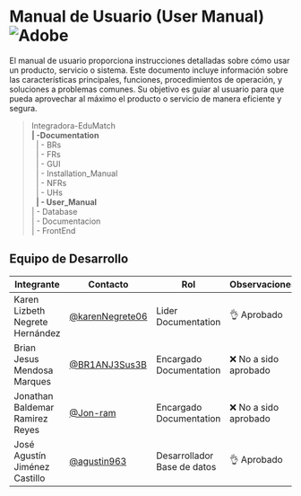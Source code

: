 # Manual de Usuario (User Manual) ![Adobe](https://img.shields.io/badge/adobe-%23FF0000.svg?style=for-the-badge&logo=adobe&logoColor=white)

El manual de usuario proporciona instrucciones detalladas sobre cómo usar un producto, servicio o sistema. Este documento incluye información sobre las características principales, funciones, procedimientos de operación, y soluciones a problemas comunes. Su objetivo es guiar al usuario para que pueda aprovechar al máximo el producto o servicio de manera eficiente y segura.

>Integradora-EduMatch<br>
>**| -Documentation**<br>
>&nbsp;&nbsp;| - BRs<br>
>&nbsp;&nbsp;| - FRs<br>
>&nbsp;&nbsp;| - GUI<br>
>&nbsp;&nbsp;| - Installation_Manual<br>
>&nbsp;&nbsp;| - NFRs<br>
>&nbsp;&nbsp;| - UHs<br>
>&nbsp;&nbsp;**| - User_Manual**<br>
>| - Database<br>
>| - Documentacion <br>
>| - FrontEnd


## Equipo de Desarrollo
|Integrante|Contacto|Rol|Observaciones|
|----------|-------|---|-------------|
| Karen Lizbeth Negrete Hernández|[@karenNegrete06](https://github.com/karenNegrete06)|Lider Documentation|👌 Aprobado
| Brian Jesus Mendosa Marques|[@BR1ANJ3Sus3B](https://github.com/BR1ANJ3Sus3B)|Encargado Documentation|❌ No a sido aprobado
| Jonathan Baldemar Ramirez Reyes|[@Jon-ram](https://github.com/Jon-ram)|Encargado Documentation|❌ No a sido aprobado
| José Agustín Jiménez Castillo|[@agustin963](https://github.com/agustin963)|Desarrollador Base de datos |👌 Aprobado

